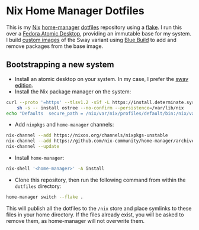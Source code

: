 # Nix Home Manager Dotfiles

This is my [Nix](https://nixos.org/) [home-manager](https://github.com/nix-community/home-manager) [dotfiles](https://dotfiles.github.io/) repository using a [flake](https://nixos.wiki/wiki/Flakes).
I run this over a [Fedora Atomic Desktop](https://fedoraproject.org/atomic-desktops/), providing an immutable base for my system.
I build [custom images](https://github.com/marc0der/atomic-sway) of the Sway variant using [Blue Build](https://blue-build.org/) to add and remove packages from the base image.

## Bootstrapping a new system

* Install an atomic desktop on your system. In my case, I prefer the [sway edition](https://fedoraproject.org/atomic-desktops/sway/).
* Install the Nix package manager on the system:

```bash
curl --proto '=https' --tlsv1.2 -sSf -L https://install.determinate.systems/nix | \
    sh -s -- install ostree --no-confirm --persistence=/var/lib/nix
echo "Defaults  secure_path = /nix/var/nix/profiles/default/bin:/nix/var/nix/profiles/default/sbin:$(sudo printenv PATH)" | sudo tee /etc/sudoers.d/nix-sudo-env
```

* Add `nixpkgs` and `home-manager` channels:

```bash
nix-channel --add https://nixos.org/channels/nixpkgs-unstable
nix-channel --add https://github.com/nix-community/home-manager/archive/master.tar.gz home-manager
nix-channel --update
```

* Install `home-manager`:

```bash
nix-shell '<home-manager>' -A install
```

* Clone this repository, then run the following command from within the `dotfiles` directory:

```bash
home-manager switch --flake .
```

This will publish all the dotfiles to the `/nix` store and place symlinks to these files in your home directory.
If the files already exist, you will be asked to remove them, as home-manager will not overwrite them.
